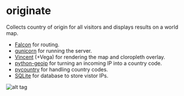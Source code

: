# originate
Collects country of origin for all visitors and displays results on a world map.

* [Falcon](http://falconframework.org/) for routing.
* [gunicorn](http://gunicorn.org/) for running the server.
* [Vincent](https://github.com/wrobstory/vincent) (+Vega) for rendering the map and cloropleth overlay.
* [python-geoip](http://pythonhosted.org/python-geoip/) for turning an incoming IP into a country code.
* [pycountry](https://pypi.python.org/pypi/pycountry) for handling country codes.
* [SQLite](https://docs.python.org/2/library/sqlite3.html) for database to store vistor IPs.

![alt tag](https://raw.github.com/keypusher/originate/master/data/world_example.png)

